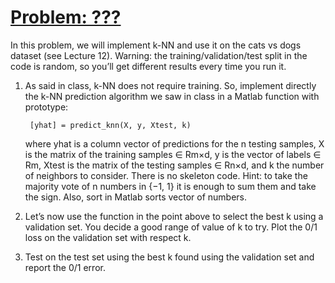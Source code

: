 # <ins>Problem: ???</ins>

In this problem, we will implement k-NN and use it on the cats vs dogs dataset (see Lecture 12). Warning: the training/validation/test split in the code is random, so you’ll get different results every time you run it.


1. As said in class, k-NN does not require training. So, implement directly the k-NN prediction algorithm we saw in class in a Matlab function with prototype:

        [yhat] = predict_knn(X, y, Xtest, k)

    where yhat is a column vector of predictions for the n testing samples, X is the matrix of the training samples ∈ Rm×d, y is the vector of labels ∈ Rm, Xtest is the matrix of the testing samples ∈ Rn×d, and k the number of neighbors to consider. There is no skeleton code. Hint: to take the majority vote of n numbers in {−1, 1} it is enough to sum them and take the sign. Also, sort in Matlab sorts vector of numbers.

2. Let’s now use the function in the point above to select the best k using a validation set. You decide a good range of value of k to try. Plot the 0/1 loss on the validation set with respect k.

3. Test on the test set using the best k found using the validation set and report the 0/1 error.
